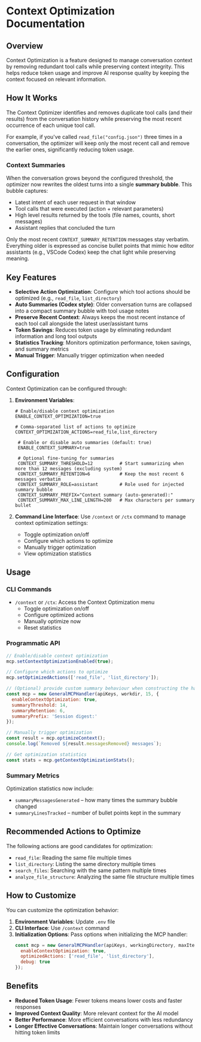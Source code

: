 # Context Optimization Documentation

## Overview

Context Optimization is a feature designed to manage conversation context by removing redundant tool calls while preserving context integrity. This helps reduce token usage and improve AI response quality by keeping the context focused on relevant information.

## How It Works

The Context Optimizer identifies and removes duplicate tool calls (and their results) from the conversation history while preserving the most recent occurrence of each unique tool call.

For example, if you've called `read_file("config.json")` three times in a conversation, the optimizer will keep only the most recent call and remove the earlier ones, significantly reducing token usage.

### Context Summaries

When the conversation grows beyond the configured threshold, the optimizer now rewrites the oldest turns into a single **summary bubble**. This bubble captures:

- Latest intent of each user request in that window
- Tool calls that were executed (action + relevant parameters)
- High level results returned by the tools (file names, counts, short messages)
- Assistant replies that concluded the turn

Only the most recent `CONTEXT_SUMMARY_RETENTION` messages stay verbatim. Everything older is expressed as concise bullet points that mimic how editor assistants (e.g., VSCode Codex) keep the chat light while preserving meaning.

## Key Features

- **Selective Action Optimization**: Configure which tool actions should be optimized (e.g., `read_file`, `list_directory`)
- **Auto Summaries (Codex style)**: Older conversation turns are collapsed into a compact summary bubble with tool usage notes
- **Preserve Recent Context**: Always keeps the most recent instance of each tool call alongside the latest user/assistant turns
- **Token Savings**: Reduces token usage by eliminating redundant information and long tool outputs
- **Statistics Tracking**: Monitors optimization performance, token savings, and summary metrics
- **Manual Trigger**: Manually trigger optimization when needed

## Configuration

Context Optimization can be configured through:

1. **Environment Variables**:
   ```
   # Enable/disable context optimization
   ENABLE_CONTEXT_OPTIMIZATION=true
   
   # Comma-separated list of actions to optimize
   CONTEXT_OPTIMIZATION_ACTIONS=read_file,list_directory

    # Enable or disable auto summaries (default: true)
    ENABLE_CONTEXT_SUMMARY=true

    # Optional fine-tuning for summaries
    CONTEXT_SUMMARY_THRESHOLD=12          # Start summarizing when more than 12 messages (excluding system)
    CONTEXT_SUMMARY_RETENTION=6           # Keep the most recent 6 messages verbatim
    CONTEXT_SUMMARY_ROLE=assistant        # Role used for injected summary bubble
    CONTEXT_SUMMARY_PREFIX="Context summary (auto-generated):"
    CONTEXT_SUMMARY_MAX_LINE_LENGTH=200   # Max characters per summary bullet
   ```

2. **Command Line Interface**:
   Use `/context` or `/ctx` command to manage context optimization settings:
   - Toggle optimization on/off
   - Configure which actions to optimize
   - Manually trigger optimization
   - View optimization statistics

## Usage

### CLI Commands

- `/context` or `/ctx`: Access the Context Optimization menu
  - Toggle optimization on/off
  - Configure optimized actions
  - Manually optimize now
  - Reset statistics

### Programmatic API

```javascript
// Enable/disable context optimization
mcp.setContextOptimizationEnabled(true);

// Configure which actions to optimize
mcp.setOptimizedActions(['read_file', 'list_directory']);

// (Optional) provide custom summary behaviour when constructing the handler
const mcp = new GeneralMCPHandler(apiKeys, workdir, 15, {
  enableContextOptimization: true,
  summaryThreshold: 14,
  summaryRetention: 6,
  summaryPrefix: 'Session digest:'
});

// Manually trigger optimization
const result = mcp.optimizeContext();
console.log(`Removed ${result.messagesRemoved} messages`);

// Get optimization statistics
const stats = mcp.getContextOptimizationStats();
```

### Summary Metrics

Optimization statistics now include:

- `summaryMessagesGenerated` – how many times the summary bubble changed
- `summaryLinesTracked` – number of bullet points kept in the summary

## Recommended Actions to Optimize

The following actions are good candidates for optimization:

- `read_file`: Reading the same file multiple times
- `list_directory`: Listing the same directory multiple times
- `search_files`: Searching with the same pattern multiple times
- `analyze_file_structure`: Analyzing the same file structure multiple times

## How to Customize

You can customize the optimization behavior:

1. **Environment Variables**: Update `.env` file
2. **CLI Interface**: Use `/context` command
3. **Initialization Options**: Pass options when initializing the MCP handler:
   ```javascript
   const mcp = new GeneralMCPHandler(apiKeys, workingDirectory, maxIterations, {
     enableContextOptimization: true,
     optimizedActions: ['read_file', 'list_directory'],
     debug: true
   });
   ```

## Benefits

- **Reduced Token Usage**: Fewer tokens means lower costs and faster responses
- **Improved Context Quality**: More relevant context for the AI model
- **Better Performance**: More efficient conversations with less redundancy
- **Longer Effective Conversations**: Maintain longer conversations without hitting token limits
